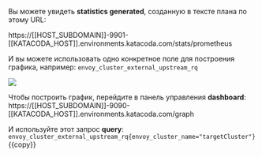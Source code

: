 Вы можете увидеть **statistics generated**, созданную в тексте плана по этому URL:

https://[[HOST_SUBDOMAIN]]-9901-[[KATACODA_HOST]].environments.katacoda.com/stats/prometheus

И вы можете использовать одно конкретное поле для построения графика, например:
`envoy_cluster_external_upstream_rq`

![](/envoyproxy/scenarios/implementing-metrics-tracing/assets/envoy_cluster_external_upstream_rq.png)

Чтобы построить график, перейдите в панель управления **dashboard**:
https://[[HOST_SUBDOMAIN]]-9090-[[KATACODA_HOST]].environments.katacoda.com/graph

И используйте этот запрос **query**:
```envoy_cluster_external_upstream_rq{envoy_cluster_name="targetCluster"}```{{copy}}
